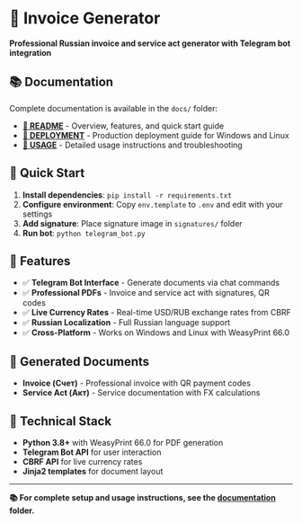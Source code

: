# 🧾 Invoice Generator

**Professional Russian invoice and service act generator with Telegram bot integration**

## 📚 **Documentation**

Complete documentation is available in the `docs/` folder:

- **[📖 README](docs/README.md)** - Overview, features, and quick start guide
- **[🚀 DEPLOYMENT](docs/DEPLOYMENT.md)** - Production deployment guide for Windows and Linux
- **[📖 USAGE](docs/USAGE.md)** - Detailed usage instructions and troubleshooting

## 🚀 **Quick Start**

1. **Install dependencies**: `pip install -r requirements.txt`
2. **Configure environment**: Copy `env.template` to `.env` and edit with your settings
3. **Add signature**: Place signature image in `signatures/` folder
4. **Run bot**: `python telegram_bot.py`

## 🤖 **Features**

- ✅ **Telegram Bot Interface** - Generate documents via chat commands
- ✅ **Professional PDFs** - Invoice and service act with signatures, QR codes  
- ✅ **Live Currency Rates** - Real-time USD/RUB exchange rates from CBRF
- ✅ **Russian Localization** - Full Russian language support
- ✅ **Cross-Platform** - Works on Windows and Linux with WeasyPrint 66.0

## 📄 **Generated Documents**

- **Invoice (Счет)** - Professional invoice with QR payment codes
- **Service Act (Акт)** - Service documentation with FX calculations

## 🔧 **Technical Stack**

- **Python 3.8+** with WeasyPrint 66.0 for PDF generation
- **Telegram Bot API** for user interaction
- **CBRF API** for live currency rates
- **Jinja2 templates** for document layout

---

**📚 For complete setup and usage instructions, see the [documentation](docs/) folder.**
